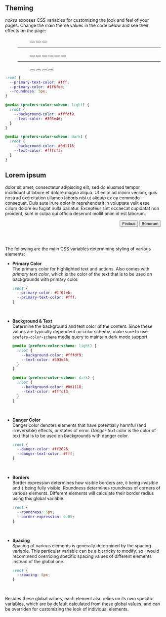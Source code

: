 <section id="theming">

# Theming

_nokss_ exposes CSS variables for customizing the look and feel of your pages. 
Change the main theme values in the code below and see their effects on the page:

<menu role="toolbar">
  <menu role="radiogroup" data-key="--roundness">
    <button role="radio" value="1px" aria-label="sharp corners">
      <span class="corner-mark sharp"></span>
    </button>
    <button role="radio" value="5px" aria-label="round corners">
      <span class="corner-mark round"></span>
    </button>
    <button role="radio" value="24px" aria-label="circular corners">
      <span class="corner-mark circle"></span>
    </button>
  </menu>
  <hr/>
  <menu role="radiogroup" data-key="--primary-color;--primary-text-color;light:--primary-color;light:--primary-text-color;dark:--primary-color;dark:--primary-text-color">
    <button role="radio" value="var(--text-color);var(--background-color)" aria-label="monochrome">
      <span class="color-mark" style="background: var(--text-color)"></span>
    </button>
    <button role="radio" value="#1f6feb;#fff" aria-label="github blue">
      <span class="color-mark" style="background: #1f6feb"></span>
    </button>
    <button role="radio" value="#1dB954;#000" aria-label="spotify green">
      <span class="color-mark" style="background: #1dB954"></span>
    </button>
    <button role="radio" value="#ff9900;#000" aria-label="amazon orange">
      <span class="color-mark" style="background: #ff9900"></span>
    </button>
    <button role="radio" value="#ff5a5f;#fff" aria-label="airbnb red">
      <span class="color-mark" style="background: #ff5a5f"></span>
    </button>
    <button role="radio" value=";;#833ab4;#fff;#e1306c;#fff" aria-label="lyft pink">
      <span class="color-mark light" style="background: #833ab4"></span>
      <span class="color-mark dark" style="background: #e1306c"></span>
    </button>
  </menu>
  <hr/>
  <menu role="radiogroup" data-key="light:--background-color;light:--text-color;dark:--background-color;dark:--text-color;light:--interactable-brightness;light:--border-expression;dark:--interactable-brightness;dark:--border-expression;--input-idle-border-color">
    <button role="radio" value="#fffdf9;#393e46;#0d1118;#fffcf3" aria-label="midnight">
      <span class="color-mark light bg" style="background: #fffdf9"></span>
      <span class="color-mark dark bg" style="background: #0d1118"></span>
    </button>
    <button role="radio" value="#f3efe0;#222222;#222222;#f3efe0;;;1.25;.05" aria-label="printish">
      <span class="color-mark light bg" style="background: #f3efe0"></span>
      <span class="color-mark dark bg" style="background: #222222"></span>
    </button>
    <button role="radio" value="#f5f5f5;#000;#111;#fff;0.97;0;1.35;0" aria-label="classic">
      <span class="color-mark light bg" style="background: #f5f5f5"></span>
      <span class="color-mark dark bg" style="background: #111"></span>
    </button>
    <button role="radio" value="#000;var(--primary-color);#000;var(--primary-color);1;1;1;1;var(--text-color)" aria-label="terminal">
      <span class="color-mark light bg" style="background: #000"></span>
      <span class="color-mark dark bg" style="background: #000"></span>
    </button>
  </menu>
</menu>

<div class="theme-preview">

```css
:root {
  --primary-text-color: #fff;
  --primary-color: #1f6feb;
  --roundness: 5px;
}

@media (prefers-color-scheme: light) {
  :root {
    --background-color: #fffdf9;
    --text-color: #393e46;
  }
}

@media (prefers-color-scheme: dark) {
  :root {
    --background-color: #0d1118;
    --text-color: #fffcf3;
  }
}
```

<div role="presentation">
  <h2>Lorem ipsum</h2>

  dolor sit amet, consectetur adipiscing elit, sed do eiusmod tempor incididunt ut labore et dolore magna aliqua. Ut enim ad minim veniam, quis nostrud exercitation ullamco laboris nisi ut aliquip ex ea commodo consequat. Duis aute irure dolor in reprehenderit in voluptate velit esse cillum dolore eu fugiat nulla pariatur. Excepteur sint occaecat cupidatat non proident, sunt in culpa qui officia deserunt mollit anim id est laborum.

  <menu role="group" align="right">
    <button>Finibus</button>
    <button>Bonorum</button>
  </menu>
</div>

</div>

<style id="target">
</style>

<link rel="stylesheet" href="assets/theme.css" />
<script type="module" defer src="assets/theme.js"></script>

<br><br>

The following are the main CSS variables determining styling of various elements:

- **Primary Color** \
  The primary color for highlighted text and actions. Also comes with _primary text color_,
  which is the color of the text that is to be used on backgrounds with primary color.
  ```css
  :root {
    --primary-color: #1f6feb;
    --primary-text-color: #fff;
  }
  ```
  <br>

- **Background & Text** \
  Determine the background and text color of the content. Since these values are typically
  dependent on color scheme, make sure to use `prefers-color-scheme` media query to maintain dark mode support.
  ```css
  @media (prefers-color-scheme: light) {
    :root {
      --background-color: #fffdf9;
      --text-color: #393e46;
    }
  }

  @media (prefers-color-scheme: dark) {
    :root {
      --background-color: #0d1118;
      --text-color: #fffcf3;
    }
  }
  ```
  <br>

- **Danger Color** \
  Danger color denotes elements that have potentially harmful (and irreversible) effects, or states of error. _Danger text color_ is the  color of text that is to be used on backgrounds with danger color.
  ```css
  :root {
    --danger-color: #ff2626;
    --danger-text-color: #fff;
  }
  ```
  <br>

- **Borders** \
  Border expression determines how visible borders are, `0` being invisible and `1` being fully visible.
  Roundness determines roundness of corners of various elements. Different elements will calculate their border radius
  using this global variable.
  ```css
  :root {
    --roundness: 5px;
    --border-expression: 0.05;
  }
  ```
  <br>

- **Spacing** \
  Spacing of various elements is generally determined by the spacing variable. This particular variable can be a bit tricky to modify, so I would recommend overriding specific spacing values of different elements instead of the global one.
  ```css
  :root {
    --spacing: 8px;
  }
  ```
  <br>

Besides these global values, each element also relies on its own specific variables, which are by default calculated from these global values, and can be overriden for customizing the look of individual elements.

</section>